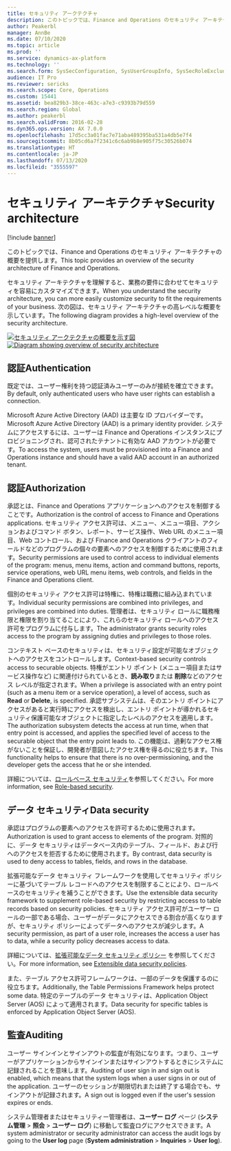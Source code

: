 ```yaml
---
title: セキュリティ アークテクチャ
description: このトピックでは、Finance and Operations のセキュリティ アーキテクチャの概要を提供します。
author: Peakerbl
manager: AnnBe
ms.date: 07/10/2020
ms.topic: article
ms.prod: ''
ms.service: dynamics-ax-platform
ms.technology: ''
ms.search.form: SysSecConfiguration, SysUserGroupInfo, SysSecRoleExcludeUsers
audience: IT Pro
ms.reviewer: sericks
ms.search.scope: Core, Operations
ms.custom: 15441
ms.assetid: bea829b3-38ce-463c-a7e3-c9393b79d559
ms.search.region: Global
ms.author: peakerbl
ms.search.validFrom: 2016-02-28
ms.dyn365.ops.version: AX 7.0.0
ms.openlocfilehash: 17d5cc3a01fac7e71aba489395ba531a4db5e7f4
ms.sourcegitcommit: 8b05cd6a7f2341c6c6ab9b8e905f75c30526b074
ms.translationtype: HT
ms.contentlocale: ja-JP
ms.lasthandoff: 07/13/2020
ms.locfileid: "3555597"
---
```

# <a name="security-architecture"></a><span data-ttu-id="60f0a-103">セキュリティ アーキテクチャ</span><span class="sxs-lookup"><span data-stu-id="60f0a-103">Security architecture</span></span>
[!include [banner](../includes/banner.md)]

<span data-ttu-id="60f0a-104">このトピックでは、Finance and Operations のセキュリティ アーキテクチャの概要を提供します。</span><span class="sxs-lookup"><span data-stu-id="60f0a-104">This topic provides an overview of the security architecture of Finance and Operations.</span></span>

<span data-ttu-id="60f0a-105">セキュリティ アーキテクチャを理解すると、業務の要件に合わせてセキュリティを容易にカスタマイズできます。</span><span class="sxs-lookup"><span data-stu-id="60f0a-105">When you understand the security architecture, you can more easily customize security to fit the requirements of your business.</span></span> <span data-ttu-id="60f0a-106">次の図は、セキュリティ アーキテクチャの高レベルな概要を示しています。</span><span class="sxs-lookup"><span data-stu-id="60f0a-106">The following diagram provides a high-level overview of the security architecture.</span></span> 

<span data-ttu-id="60f0a-107">[![セキュリティ アークテクチャの概要を示す図](./media/security-architecture.png)](./media/security-architecture.png)</span><span class="sxs-lookup"><span data-stu-id="60f0a-107">[![Diagram showing overview of security architecture](./media/security-architecture.png)](./media/security-architecture.png)</span></span>

## <a name="authentication"></a><span data-ttu-id="60f0a-108">認証</span><span class="sxs-lookup"><span data-stu-id="60f0a-108">Authentication</span></span>
<span data-ttu-id="60f0a-109">既定では、ユーザー権利を持つ認証済みユーザーのみが接続を確立できます。</span><span class="sxs-lookup"><span data-stu-id="60f0a-109">By default, only authenticated users who have user rights can establish a connection.</span></span> 

<span data-ttu-id="60f0a-110">Microsoft Azure Active Directory (AAD) は主要な ID プロバイダーです。</span><span class="sxs-lookup"><span data-stu-id="60f0a-110">Microsoft Azure Active Directory (AAD) is a primary identity provider.</span></span> <span data-ttu-id="60f0a-111">システムにアクセスするには、ユーザーは Finance and Operations インスタンスにプロビジョニングされ、認可されたテナントに有効な AAD アカウントが必要です。</span><span class="sxs-lookup"><span data-stu-id="60f0a-111">To access the system, users must be provisioned into a Finance and Operations instance and should have a valid AAD account in an authorized tenant.</span></span>

## <a name="authorization"></a><span data-ttu-id="60f0a-112">認証</span><span class="sxs-lookup"><span data-stu-id="60f0a-112">Authorization</span></span>
<span data-ttu-id="60f0a-113">承認とは、Finance and Operations アプリケーションへのアクセスを制御することです。</span><span class="sxs-lookup"><span data-stu-id="60f0a-113">Authorization is the control of access to Finance and Operations applications.</span></span> <span data-ttu-id="60f0a-114">セキュリティ アクセス許可は、メニュー、メニュー項目、アクションおよびコマンド ボタン、レポート、サービス操作、Web URL のメニュー項目、Web コントロール、および Finance and Operations クライアントのフィールドなどのプログラムの個々の要素へのアクセスを制御するために使用されます。</span><span class="sxs-lookup"><span data-stu-id="60f0a-114">Security permissions are used to control access to individual elements of the program: menus, menu items, action and command buttons, reports, service operations, web URL menu items, web controls, and fields in the Finance and Operations client.</span></span> 

<span data-ttu-id="60f0a-115">個別のセキュリティ アクセス許可は特権に、特権は職務に組み込まれています。</span><span class="sxs-lookup"><span data-stu-id="60f0a-115">Individual security permissions are combined into privileges, and privileges are combined into duties.</span></span> <span data-ttu-id="60f0a-116">管理者は、セキュリティ ロールに職務権限と権限を割り当てることにより、これらのセキュリティ ロールへのアクセス許可をプログラムに付与します。</span><span class="sxs-lookup"><span data-stu-id="60f0a-116">The administrator grants security roles access to the program by assigning duties and privileges to those roles.</span></span> 

<span data-ttu-id="60f0a-117">コンテキスト ベースのセキュリティは、セキュリティ設定が可能なオブジェクトへのアクセスをコントロールします。</span><span class="sxs-lookup"><span data-stu-id="60f0a-117">Context-based security controls access to securable objects.</span></span> <span data-ttu-id="60f0a-118">特権がエントリ ポイント (メニュー項目またはサービス操作など) に関連付けられているとき、**読み取り**または **削除**などのアクセス レベルが指定されます。</span><span class="sxs-lookup"><span data-stu-id="60f0a-118">When a privilege is associated with an entry point (such as a menu item or a service operation), a level of access, such as **Read** or **Delete**, is specified.</span></span> <span data-ttu-id="60f0a-119">承認サブシステムは、そのエントリ ポイントにアクセスがあると実行時にアクセスを検出し、エントリ ポイントが導かれるセキュリティ保護可能なオブジェクトに指定したレベルのアクセスを適用します。</span><span class="sxs-lookup"><span data-stu-id="60f0a-119">The authorization subsystem detects the access at run time, when that entry point is accessed, and applies the specified level of access to the securable object that the entry point leads to.</span></span> <span data-ttu-id="60f0a-120">この機能は、過剰なアクセス権がないことを保証し、開発者が意図したアクセス権を得るのに役立ちます。</span><span class="sxs-lookup"><span data-stu-id="60f0a-120">This functionality helps to ensure that there is no over-permissioning, and the developer gets the access that he or she intended.</span></span> 

<span data-ttu-id="60f0a-121">詳細については、[ロールベース セキュリティ](role-based-security.md)を参照してください。</span><span class="sxs-lookup"><span data-stu-id="60f0a-121">For more information, see [Role-based security](role-based-security.md).</span></span>

## <a name="data-security"></a><span data-ttu-id="60f0a-122">データ セキュリティ</span><span class="sxs-lookup"><span data-stu-id="60f0a-122">Data security</span></span>
<span data-ttu-id="60f0a-123">承認はプログラムの要素へのアクセスを許可するために使用されます。</span><span class="sxs-lookup"><span data-stu-id="60f0a-123">Authorization is used to grant access to elements of the program.</span></span> <span data-ttu-id="60f0a-124">対照的に、データ セキュリティはデータベース内のテーブル、フィールド、および行へのアクセスを拒否するために使用されます。</span><span class="sxs-lookup"><span data-stu-id="60f0a-124">By contrast, data security is used to deny access to tables, fields, and rows in the database.</span></span>

<span data-ttu-id="60f0a-125">拡張可能なデータ セキュリティ フレームワークを使用してセキュリティ ポリシーに基づいてテーブル レコードへのアクセスを制限することにより、ロールベースのセキュリティを補うことができます。</span><span class="sxs-lookup"><span data-stu-id="60f0a-125">Use the extensible data security framework to supplement role-based security by restricting access to table records based on security policies.</span></span> <span data-ttu-id="60f0a-126">セキュリティ アクセス許可がユーザー ロールの一部である場合、ユーザーがデータにアクセスできる割合が高くなりますが、セキュリティ ポリシーによってデータへのアクセスが減少します。</span><span class="sxs-lookup"><span data-stu-id="60f0a-126">A security permission, as part of a user role, increases the access a user has to data, while a security policy decreases access to data.</span></span>

<span data-ttu-id="60f0a-127">詳細については、[拡張可能なデータ セキュリティ ポリシー](extensible-data-security-policies.md) を参照してください。</span><span class="sxs-lookup"><span data-stu-id="60f0a-127">For more information, see [Extensible data security policies](extensible-data-security-policies.md).</span></span>

<span data-ttu-id="60f0a-128">また、テーブル アクセス許可フレームワークは、一部のデータを保護するのに役立ちます。</span><span class="sxs-lookup"><span data-stu-id="60f0a-128">Additionally, the Table Permissions Framework helps protect some data.</span></span> <span data-ttu-id="60f0a-129">特定のテーブルのデータ セキュリティは、Application Object Server (AOS) によって適用されます。</span><span class="sxs-lookup"><span data-stu-id="60f0a-129">Data security for specific tables is enforced by Application Object Server (AOS).</span></span>

## <a name="auditing"></a><span data-ttu-id="60f0a-130">監査</span><span class="sxs-lookup"><span data-stu-id="60f0a-130">Auditing</span></span>
<span data-ttu-id="60f0a-131">ユーザー サインインとサインアウトの監査が有効になります。つまり、ユーザーがアプリケーションからサインインまたはサインアウトするときにシステムに記録されることを意味します。</span><span class="sxs-lookup"><span data-stu-id="60f0a-131">Auditing of user sign in and sign out is enabled, which means that the system logs when a user signs in or out of the application.</span></span> <span data-ttu-id="60f0a-132">ユーザーのセッションが期限切れまたは終了する場合でも、サインアウトが記録されます。</span><span class="sxs-lookup"><span data-stu-id="60f0a-132">A sign out is logged even if the user's session expires or ends.</span></span>

<span data-ttu-id="60f0a-133">システム管理者またはセキュリティー管理者は、**ユーザー ログ** ページ (**システム管理** > **照会** > **ユーザー ログ**) に移動して監査ログにアクセスできます。</span><span class="sxs-lookup"><span data-stu-id="60f0a-133">A system administrator or security administrator can access the audit logs by going to  the **User log** page (**System administration** > **Inquiries** > **User log**).</span></span>
